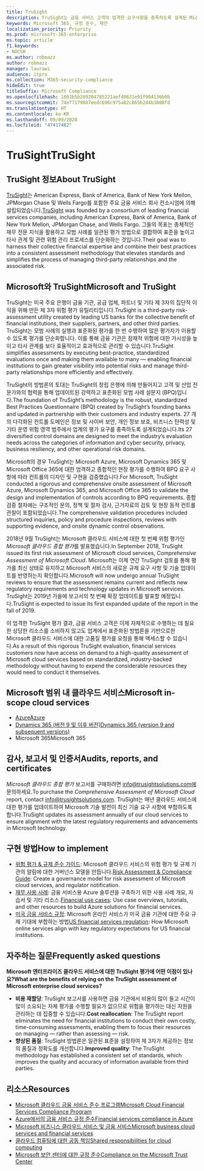 ```yaml
---
title: TruSight
description: TruSight는 금융 서비스 고객의 엄격한 요구사항을 충족하도록 설계된 Microsoft 클라우드 서비스에 대한 종합적인 위험 평가를 수행했습니다.
keywords: Microsoft 365, 규정 준수, 제안
localization_priority: Priority
ms.prod: microsoft-365-enterprise
ms.topic: article
f1.keywords:
- NOCSH
ms.author: robmazz
author: robmazz
manager: laurawi
audience: itpro
ms.collection: M365-security-compliance
hideEdit: true
titleSuffix: Microsoft Compliance
ms.openlocfilehash: 1001b5b209204785221aef40631e91f904136b0b
ms.sourcegitcommit: 74ef7179887eedc696c975a82c865b2d4b3808fd
ms.translationtype: HT
ms.contentlocale: ko-KR
ms.lasthandoff: 09/09/2020
ms.locfileid: "47417482"
---
```

# <a name="trusight"></a><span data-ttu-id="e721f-104">TruSight</span><span class="sxs-lookup"><span data-stu-id="e721f-104">TruSight</span></span>

## <a name="about-trusight"></a><span data-ttu-id="e721f-105">TruSight 정보</span><span class="sxs-lookup"><span data-stu-id="e721f-105">About TruSight</span></span>

<span data-ttu-id="e721f-106">[TruSight](https://trusightsolutions.com/)는 American Express, Bank of America, Bank of New York Mellon, JPMorgan Chase 및 Wells Fargo를 포함한 주요 금융 서비스 회사 컨소시엄에 의해 설립되었습니다.</span><span class="sxs-lookup"><span data-stu-id="e721f-106">[TruSight](https://trusightsolutions.com/) was founded by a consortium of leading financial services companies, including American Express, Bank of America, Bank of New York Mellon, JPMorgan Chase, and Wells Fargo.</span></span> <span data-ttu-id="e721f-107">그들의 목표는 총체적인 재무 전문 지식을 활용하고 모범 사례를 일관된 평가 방법으로 결합하여 표준을 높이고 타사 관계 및 관련 위험 관리 프로세스를 단순화하는 것입니다.</span><span class="sxs-lookup"><span data-stu-id="e721f-107">Their goal was to harness their collective financial expertise and combine their best practices into a consistent assessment methodology that elevates standards and simplifies the process of managing third-party relationships and the associated risk.</span></span>

## <a name="microsoft-and-trusight"></a><span data-ttu-id="e721f-108">Microsoft와 TruSight</span><span class="sxs-lookup"><span data-stu-id="e721f-108">Microsoft and TruSight</span></span>

<span data-ttu-id="e721f-109">TruSight는 미국 주요 은행이 금융 기관, 공급 업체, 파트너 및 기타 제 3자의 집단적 이익을 위해 만든 제 3자 위험 평가 유틸리티입니다.</span><span class="sxs-lookup"><span data-stu-id="e721f-109">TruSight is a third-party risk-assessment utility created by leading US banks for the collective benefit of financial institutions, their suppliers, partners, and other third parties.</span></span> <span data-ttu-id="e721f-110">TruSight는 모범 사례의 실행과 표준화된 평가를 한 번 수행하여 많은 평가자가 이용할 수 있도록 평가를 단순화합니다. 이를 통해 금융 기관은 잠재적 위험에 대한 가시성을 높이고 타사 관계를 보다 효율적이고 효과적으로 관리할 수 있습니다.</span><span class="sxs-lookup"><span data-stu-id="e721f-110">TruSight simplifies assessments by executing best-practice, standardized evaluations once and making them available to many — enabling financial institutions to gain greater visibility into potential risks and manage third-party relationships more efficiently and effectively.</span></span>

<span data-ttu-id="e721f-111">TruSight의 방법론의 토대는 TruSight의 창립 은행에 의해 만들어지고 고객 및 산업 전문가와의 협력을 통해 업데이트된 강력하고 표준화된 모범 사례 설문지 (BPQ)입니다.</span><span class="sxs-lookup"><span data-stu-id="e721f-111">The foundation of TruSight’s methodology is the robust, standardized Best Practices Questionnaire (BPQ) created by TruSight’s founding banks and updated in partnership with their customers and industry experts.</span></span> <span data-ttu-id="e721f-112">27 개의 다각화된 컨트롤 도메인은 정보 및 사이버 보안, 개인 정보 보호, 비즈니스 탄력성 및 기타 운영 위험 영역 범주에서 업계의 평가 요구를 충족하도록 설계되었습니다.</span><span class="sxs-lookup"><span data-stu-id="e721f-112">Its 27 diversified control domains are designed to meet the industry’s evaluation needs across the categories of information and cyber security, privacy, business resiliency, and other operational risk domains.</span></span>

<span data-ttu-id="e721f-113">Microsoft의 경우 TruSight는 Microsoft Azure, Microsoft Dynamics 365 및 Microsoft Office 365에 대한 엄격하고 종합적인 현장 평가를 수행하여 BPQ 요구 사항에 따라 컨트롤의 디자인 및 구현을 검증했습니다.</span><span class="sxs-lookup"><span data-stu-id="e721f-113">For Microsoft, TruSight conducted a rigorous and comprehensive onsite assessment of Microsoft Azure, Microsoft Dynamics 365, and Microsoft Office 365 to validate the design and implementation of controls according to BPQ requirements.</span></span> <span data-ttu-id="e721f-114">종합 검증 절차에는 구조적인 문의, 정책 및 절차 검사, 근거자료의 검토 및 현장 동적 컨트롤 관찰이 포함되었습니다.</span><span class="sxs-lookup"><span data-stu-id="e721f-114">The comprehensive validation procedures included structured inquiries, policy and procedure inspections, reviews with supporting evidence, and onsite dynamic control observations.</span></span>

<span data-ttu-id="e721f-115">2018년 9월 TruSight는 Microsoft 클라우드 서비스에 대한 첫 번째 위험 평가인 *Microsoft 클라우드 종합 평가*를 발표했습니다.</span><span class="sxs-lookup"><span data-stu-id="e721f-115">In September 2018, TruSight issued its first risk assessment of Microsoft cloud services, *Comprehensive Assessment of Microsoft Cloud*.</span></span> <span data-ttu-id="e721f-116">Microsoft는 이제 연간 TruSight 검토를 통해 평가를 최신 상태로 유지하고 Microsoft 서비스의 새로운 규제 요구 사항 및 기술 업데이트를 반영하는지 확인합니다.</span><span class="sxs-lookup"><span data-stu-id="e721f-116">Microsoft will now undergo annual TruSight reviews to ensure that the assessment remains current and reflects new regulatory requirements and technology updates in Microsoft services.</span></span> <span data-ttu-id="e721f-117">TruSight는 2019년 가을에 보고서의 첫 번째 확장 업데이트를 발표할 예정입니다.</span><span class="sxs-lookup"><span data-stu-id="e721f-117">TruSight is expected to issue its first expanded update of the report in the fall of 2019.</span></span>

<span data-ttu-id="e721f-118">이 엄격한 TruSight 평가 결과, 금융 서비스 고객은 이제 자체적으로 수행하는 데 필요한 상당한 리소스를 소비하지 않고도 업계에서 표준화된 방법론을 기반으로한 Microsoft 클라우드 서비스에 대한 고품질 평가를 요청을 통해 액세스할 수 있습니다.</span><span class="sxs-lookup"><span data-stu-id="e721f-118">As a result of this rigorous TruSight evaluation, financial services customers now have access on demand to a high-quality assessment of Microsoft cloud services based on standardized, industry-backed methodology without having to expend the considerable resources they would need to conduct it themselves.</span></span>

## <a name="microsoft-in-scope-cloud-services"></a><span data-ttu-id="e721f-119">Microsoft 범위 내 클라우드 서비스</span><span class="sxs-lookup"><span data-stu-id="e721f-119">Microsoft in-scope cloud services</span></span>

- [<span data-ttu-id="e721f-120">Azure</span><span class="sxs-lookup"><span data-stu-id="e721f-120">Azure</span></span>](https://aka.ms/AzureCompliance)
- [<span data-ttu-id="e721f-121">Dynamics 365 (버전 9 및 이후 버전)</span><span class="sxs-lookup"><span data-stu-id="e721f-121">Dynamics 365 (version 9 and subsequent versions)</span></span>](https://aka.ms/d365-compliance-list)
- <span data-ttu-id="e721f-122">Microsoft 365</span><span class="sxs-lookup"><span data-stu-id="e721f-122">Microsoft 365</span></span>

## <a name="audits-reports-and-certificates"></a><span data-ttu-id="e721f-123">감사, 보고서 및 인증서</span><span class="sxs-lookup"><span data-stu-id="e721f-123">Audits, reports, and certificates</span></span>

<span data-ttu-id="e721f-124">*Microsoft 클라우드 종합 평가* 보고서를 구매하려면 info@trusightsolutions.com에 문의하세요.</span><span class="sxs-lookup"><span data-stu-id="e721f-124">To purchase the *Comprehensive Assessment of Microsoft Cloud* report, contact info@trusightsolutions.com.</span></span> <span data-ttu-id="e721f-125">TruSight는 매년 클라우드 서비스에 대한 평가를 업데이트하여 Microsoft 기술 발전이 최신 기술 요구 사항에 부합하도록 합니다.</span><span class="sxs-lookup"><span data-stu-id="e721f-125">TruSight updates its assessment annually of our cloud services to ensure alignment with the latest regulatory requirements and advancements in Microsoft technology.</span></span>

## <a name="how-to-implement"></a><span data-ttu-id="e721f-126">구현 방법</span><span class="sxs-lookup"><span data-stu-id="e721f-126">How to implement</span></span>

- <span data-ttu-id="e721f-127">[위험 평가 & 규제 준수 가이드](https://aka.ms/RiskGovernanceGuide): Microsoft 클라우드 서비스의 위험 평가 및 규제 기관의 알림에 대한 거버넌스 모델을 만듭니다.</span><span class="sxs-lookup"><span data-stu-id="e721f-127">[Risk Assessment & Compliance Guide](https://aka.ms/RiskGovernanceGuide): Create a governance model for risk assessment of Microsoft cloud services, and regulator notification.</span></span>
- <span data-ttu-id="e721f-128">[재무 사용 사례](https://docs.microsoft.com/azure/industry/financial/): 금융 서비스용 Azure 솔루션을 구축하기 위한 사용 사례 개요, 자습서 및 기타 리소스.</span><span class="sxs-lookup"><span data-stu-id="e721f-128">[Financial use cases](https://docs.microsoft.com/azure/industry/financial/): Use case overviews, tutorials, and other resources to build Azure solutions for financial services.</span></span>
- <span data-ttu-id="e721f-129">[미국 금융 서비스 규정](https://aka.ms/FinServ-Guide-US): Microsoft 온라인 서비스가 미국 금융 기관에 대한 주요 규제 기대에 부합하는 방법</span><span class="sxs-lookup"><span data-stu-id="e721f-129">[US financial services regulation](https://aka.ms/FinServ-Guide-US): How Microsoft online services align with key regulatory expectations for US financial institutions.</span></span>

## <a name="frequently-asked-questions"></a><span data-ttu-id="e721f-130">자주하는 질문</span><span class="sxs-lookup"><span data-stu-id="e721f-130">Frequently asked questions</span></span>

<span data-ttu-id="e721f-131">**Microsoft 엔터프라이즈 클라우드 서비스에 대한 TruSight 평가에 어떤 이점이 있나요?**</span><span class="sxs-lookup"><span data-stu-id="e721f-131">**What are the benefits of relying on the TruSight assessment of Microsoft enterprise cloud services?**</span></span>

- <span data-ttu-id="e721f-132">**비용 재할당**: TruSight 보고서를 사용하면 금융 기관에서 비용이 많이 들고 시간이 많이 소요되는 자체 평가를 수행할 필요가 없으므로 위험을 평가하는 대신 자원을 관리하는 데 집중할 수 있습니다.</span><span class="sxs-lookup"><span data-stu-id="e721f-132">**Cost reallocation**: The TruSight report eliminates the need for financial institutions to conduct their own costly, time-consuming assessments, enabling them to focus their resources on managing — rather than assessing — risk.</span></span>
- <span data-ttu-id="e721f-133">**향상된 품질**: TruSight 방법론은 일관된 표준을 설정하여 제 3자가 제공하는 정보의 품질과 정확도를 개선합니다.</span><span class="sxs-lookup"><span data-stu-id="e721f-133">**Improved quality**: The TruSight methodology has established a consistent set of standards, which improves the quality and accuracy of information available from third parties.</span></span>

## <a name="resources"></a><span data-ttu-id="e721f-134">리소스</span><span class="sxs-lookup"><span data-stu-id="e721f-134">Resources</span></span>

- [<span data-ttu-id="e721f-135">Microsoft 클라우드 금융 서비스 준수 프로그램</span><span class="sxs-lookup"><span data-stu-id="e721f-135">Microsoft Cloud Financial Services Compliance Program</span></span>](https://aka.ms/FSCP-Print)
- [<span data-ttu-id="e721f-136">Azure에서의 금융 서비스 규정 준수</span><span class="sxs-lookup"><span data-stu-id="e721f-136">Financial services compliance in Azure</span></span>](https://aka.ms/FinServ-Compliance-Azure)
- [<span data-ttu-id="e721f-137">Microsoft 비즈니스 클라우드 서비스 및 금융 서비스</span><span class="sxs-lookup"><span data-stu-id="e721f-137">Microsoft business cloud services and financial services</span></span>](https://aka.ms/FinServ-Compliance)
- [<span data-ttu-id="e721f-138">클라우드 컴퓨팅에 대한 공동 책임</span><span class="sxs-lookup"><span data-stu-id="e721f-138">Shared responsibilities for cloud computing</span></span>](https://aka.ms/sharedresponsibility)
- [<span data-ttu-id="e721f-139">Microsoft 보안 센터에 대한 규정 준수</span><span class="sxs-lookup"><span data-stu-id="e721f-139">Compliance on the Microsoft Trust Center</span></span>](https://www.microsoft.com/trust-center/compliance/compliance-overview)

